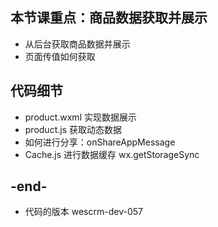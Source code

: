 
## 本节课重点：商品数据获取并展示
- 从后台获取商品数据并展示
- 页面传值如何获取

## 代码细节
- product.wxml 实现数据展示
- product.js 获取动态数据
- 如何进行分享：onShareAppMessage
- Cache.js 进行数据缓存 wx.getStorageSync

## -end-
- 代码的版本 wescrm-dev-057

